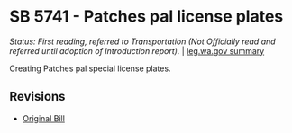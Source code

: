 # SB 5741 - Patches pal license plates
*Status: First reading, referred to Transportation (Not Officially read and referred until adoption of Introduction report).* | [leg.wa.gov summary](https://app.leg.wa.gov/billsummary?BillNumber=5741&Year=2021)

Creating Patches pal special license plates.

## Revisions
* [Original Bill](1/)